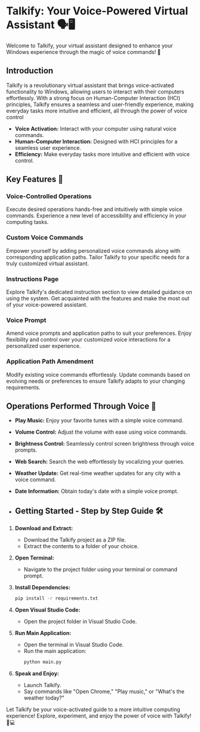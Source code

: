 # Talkify: Your Voice-Powered Virtual Assistant 🗣️🖥️

Welcome to Talkify, your virtual assistant designed to enhance your Windows experience through the magic of voice commands! 🚀

## Introduction

Talkify is a revolutionary virtual assistant that brings voice-activated functionality to Windows, allowing users to interact with their computers effortlessly. With a strong focus on Human-Computer Interaction (HCI) principles, Talkify ensures a seamless and user-friendly experience, making everyday tasks more intuitive and efficient, all through the power of voice control

- **Voice Activation:** Interact with your computer using natural voice commands.
- **Human-Computer Interaction:** Designed with HCI principles for a seamless user experience.
- **Efficiency:** Make everyday tasks more intuitive and efficient with voice control.

## Key Features 🌟

### Voice-Controlled Operations

Execute desired operations hands-free and intuitively with simple voice commands. Experience a new level of accessibility and efficiency in your computing tasks.

### Custom Voice Commands

Empower yourself by adding personalized voice commands along with corresponding application paths. Tailor Talkify to your specific needs for a truly customized virtual assistant.

### Instructions Page

Explore Talkify's dedicated instruction section to view detailed guidance on using the system. Get acquainted with the features and make the most out of your voice-powered assistant.

### Voice Prompt

Amend voice prompts and application paths to suit your preferences. Enjoy flexibility and control over your customized voice interactions for a personalized user experience.

### Application Path Amendment

Modify existing voice commands effortlessly. Update commands based on evolving needs or preferences to ensure Talkify adapts to your changing requirements.

## Operations Performed Through Voice 🎤

- **Play Music:** Enjoy your favorite tunes with a simple voice command.
- **Volume Control:** Adjust the volume with ease using voice commands.
- **Brightness Control:** Seamlessly control screen brightness through voice prompts.
- **Web Search:** Search the web effortlessly by vocalizing your queries.
- **Weather Update:** Get real-time weather updates for any city with a voice command.
- **Date Information:** Obtain today's date with a simple voice prompt.

- ## Getting Started - Step by Step Guide 🛠️

1. **Download and Extract:**
    - Download the Talkify project as a ZIP file.
    - Extract the contents to a folder of your choice.

2. **Open Terminal:**
    - Navigate to the project folder using your terminal or command prompt.

3. **Install Dependencies:**
    ```bash
    pip install -r requirements.txt
    ```

4. **Open Visual Studio Code:**
    - Open the project folder in Visual Studio Code.
  
5. **Run Main Application:**
    - Open the terminal in Visual Studio Code.
    - Run the main application:
      ```bash
      python main.py
      ```

6. **Speak and Enjoy:**
    - Launch Talkify.
    - Say commands like "Open Chrome," "Play music," or "What's the weather today?"


Let Talkify be your voice-activated guide to a more intuitive computing experience! Explore, experiment, and enjoy the power of voice with Talkify! 🎤💻
